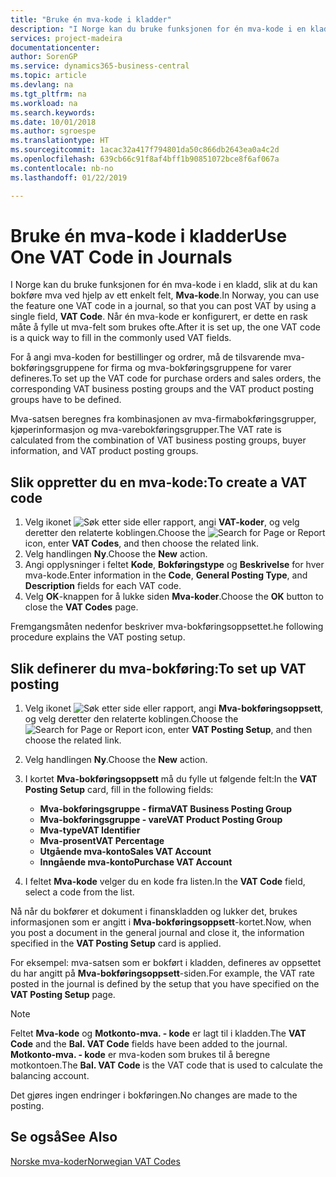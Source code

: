 ```yaml
---
title: "Bruke én mva-kode i kladder"
description: "I Norge kan du bruke funksjonen for én mva-kode i en kladd, slik at du kan bokføre mva ved hjelp av ett enkelt felt, Mva-kode."
services: project-madeira
documentationcenter: 
author: SorenGP
ms.service: dynamics365-business-central
ms.topic: article
ms.devlang: na
ms.tgt_pltfrm: na
ms.workload: na
ms.search.keywords: 
ms.date: 10/01/2018
ms.author: sgroespe
ms.translationtype: HT
ms.sourcegitcommit: 1acac32a417f794801da50c866db2643ea0a4c2d
ms.openlocfilehash: 639cb66c91f8af4bff1b90851072bce8f6af067a
ms.contentlocale: nb-no
ms.lasthandoff: 01/22/2019

---
```

# <a name="use-one-vat-code-in-journals"></a><span data-ttu-id="c09e2-103">Bruke én mva-kode i kladder</span><span class="sxs-lookup"><span data-stu-id="c09e2-103">Use One VAT Code in Journals</span></span>
<span data-ttu-id="c09e2-104">I Norge kan du bruke funksjonen for én mva-kode i en kladd, slik at du kan bokføre mva ved hjelp av ett enkelt felt, **Mva-kode**.</span><span class="sxs-lookup"><span data-stu-id="c09e2-104">In Norway, you can use the feature one VAT code in a journal, so that you can post VAT by using a single field, **VAT Code**.</span></span> <span data-ttu-id="c09e2-105">Når én mva-kode er konfigurert, er dette en rask måte å fylle ut mva-felt som brukes ofte.</span><span class="sxs-lookup"><span data-stu-id="c09e2-105">After it is set up, the one VAT code is a quick way to fill in the commonly used VAT fields.</span></span>  

<span data-ttu-id="c09e2-106">For å angi mva-koden for bestillinger og ordrer, må de tilsvarende mva-bokføringsgruppene for firma og mva-bokføringsgruppene for varer defineres.</span><span class="sxs-lookup"><span data-stu-id="c09e2-106">To set up the VAT code for purchase orders and sales orders, the corresponding VAT business posting groups and the VAT product posting groups have to be defined.</span></span>  

<span data-ttu-id="c09e2-107">Mva-satsen beregnes fra kombinasjonen av mva-firmabokføringsgrupper, kjøperinformasjon og mva-varebokføringsgrupper.</span><span class="sxs-lookup"><span data-stu-id="c09e2-107">The VAT rate is calculated from the combination of VAT business posting groups, buyer information, and VAT product posting groups.</span></span>  

## <a name="to-create-a-vat-code"></a><span data-ttu-id="c09e2-108">Slik oppretter du en mva-kode:</span><span class="sxs-lookup"><span data-stu-id="c09e2-108">To create a VAT code</span></span>  

1.  <span data-ttu-id="c09e2-109">Velg ikonet ![Søk etter side eller rapport](../../media/ui-search/search_small.png "Søk etter side eller rapport"), angi **VAT-koder**, og velg deretter den relaterte koblingen.</span><span class="sxs-lookup"><span data-stu-id="c09e2-109">Choose the ![Search for Page or Report](../../media/ui-search/search_small.png "Search for Page or Report icon") icon, enter **VAT Codes**, and then choose the related link.</span></span>  
2.  <span data-ttu-id="c09e2-110">Velg handlingen **Ny**.</span><span class="sxs-lookup"><span data-stu-id="c09e2-110">Choose the **New** action.</span></span>  
3.  <span data-ttu-id="c09e2-111">Angi opplysninger i feltet **Kode**, **Bokføringstype** og **Beskrivelse** for hver mva-kode.</span><span class="sxs-lookup"><span data-stu-id="c09e2-111">Enter information in the **Code**, **General Posting Type**, and **Description** fields for each VAT code.</span></span>  
4.  <span data-ttu-id="c09e2-112">Velg **OK**-knappen for å lukke siden **Mva-koder**.</span><span class="sxs-lookup"><span data-stu-id="c09e2-112">Choose the **OK** button to close the **VAT Codes** page.</span></span>  

 <span data-ttu-id="c09e2-113">Fremgangsmåten nedenfor beskriver mva-bokføringsoppsettet.</span><span class="sxs-lookup"><span data-stu-id="c09e2-113">he following procedure explains the VAT posting setup.</span></span>  

## <a name="to-set-up-vat-posting"></a><span data-ttu-id="c09e2-114">Slik definerer du mva-bokføring:</span><span class="sxs-lookup"><span data-stu-id="c09e2-114">To set up VAT posting</span></span>  

1.  <span data-ttu-id="c09e2-115">Velg ikonet ![Søk etter side eller rapport](../../media/ui-search/search_small.png "Søk etter side eller rapport"), angi **Mva-bokføringsoppsett**, og velg deretter den relaterte koblingen.</span><span class="sxs-lookup"><span data-stu-id="c09e2-115">Choose the ![Search for Page or Report](../../media/ui-search/search_small.png "Search for Page or Report icon") icon, enter **VAT Posting Setup**, and then choose the related link.</span></span>  
2.  <span data-ttu-id="c09e2-116">Velg handlingen **Ny**.</span><span class="sxs-lookup"><span data-stu-id="c09e2-116">Choose the **New** action.</span></span>  
3.  <span data-ttu-id="c09e2-117">I kortet **Mva-bokføringsoppsett** må du fylle ut følgende felt:</span><span class="sxs-lookup"><span data-stu-id="c09e2-117">In the **VAT Posting Setup** card, fill in the following fields:</span></span>  

    - <span data-ttu-id="c09e2-118">**Mva-bokføringsgruppe - firma**</span><span class="sxs-lookup"><span data-stu-id="c09e2-118">**VAT Business Posting Group**</span></span>  
    - <span data-ttu-id="c09e2-119">**Mva-bokføringsgruppe - vare**</span><span class="sxs-lookup"><span data-stu-id="c09e2-119">**VAT Product Posting Group**</span></span>  
    - <span data-ttu-id="c09e2-120">**Mva-type**</span><span class="sxs-lookup"><span data-stu-id="c09e2-120">**VAT Identifier**</span></span>  
    - <span data-ttu-id="c09e2-121">**Mva-prosent**</span><span class="sxs-lookup"><span data-stu-id="c09e2-121">**VAT Percentage**</span></span>  
    - <span data-ttu-id="c09e2-122">**Utgående mva-konto**</span><span class="sxs-lookup"><span data-stu-id="c09e2-122">**Sales VAT Account**</span></span>  
    - <span data-ttu-id="c09e2-123">**Inngående mva-konto**</span><span class="sxs-lookup"><span data-stu-id="c09e2-123">**Purchase VAT Account**</span></span>  

4.  <span data-ttu-id="c09e2-124">I feltet **Mva-kode** velger du en kode fra listen.</span><span class="sxs-lookup"><span data-stu-id="c09e2-124">In the **VAT Code** field, select a code from the list.</span></span>  

<span data-ttu-id="c09e2-125">Nå når du bokfører et dokument i finanskladden og lukker det, brukes informasjonen som er angitt i **Mva-bokføringsoppsett**-kortet.</span><span class="sxs-lookup"><span data-stu-id="c09e2-125">Now, when you post a document in the general journal and close it, the information specified in the **VAT Posting Setup** card is applied.</span></span>  

<span data-ttu-id="c09e2-126">For eksempel: mva-satsen som er bokført i kladden, defineres av oppsettet du har angitt på **Mva-bokføringsoppsett**-siden.</span><span class="sxs-lookup"><span data-stu-id="c09e2-126">For example, the VAT rate posted in the journal is defined by the setup that you have specified on the **VAT Posting Setup** page.</span></span>  

> [!NOTE]  
>  <span data-ttu-id="c09e2-127">Feltet **Mva-kode** og **Motkonto-mva. - kode** er lagt til i kladden.</span><span class="sxs-lookup"><span data-stu-id="c09e2-127">The **VAT Code** and the **Bal. VAT Code**  fields have been added to the journal.</span></span> <span data-ttu-id="c09e2-128">**Motkonto-mva. - kode** er mva-koden som brukes til å beregne motkontoen.</span><span class="sxs-lookup"><span data-stu-id="c09e2-128">The **Bal. VAT Code** is the VAT code that is used to calculate the balancing account.</span></span>  
>   
>  <span data-ttu-id="c09e2-129">Det gjøres ingen endringer i bokføringen.</span><span class="sxs-lookup"><span data-stu-id="c09e2-129">No changes are made to the posting.</span></span>  

## <a name="see-also"></a><span data-ttu-id="c09e2-130">Se også</span><span class="sxs-lookup"><span data-stu-id="c09e2-130">See Also</span></span>  
 [<span data-ttu-id="c09e2-131">Norske mva-koder</span><span class="sxs-lookup"><span data-stu-id="c09e2-131">Norwegian VAT Codes</span></span>](norwegian-vat-codes.md)

